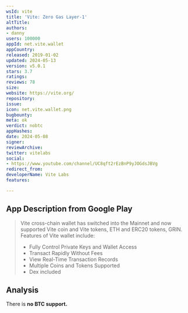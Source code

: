 ```yaml
---
wsId: vite
title: 'Vite: Zero Gas Layer-1'
altTitle: 
authors:
- danny
users: 100000
appId: net.vite.wallet
appCountry: 
released: 2019-01-02
updated: 2024-05-13
version: v5.0.1
stars: 3.7
ratings: 
reviews: 78
size: 
website: https://vite.org/
repository: 
issue: 
icon: net.vite.wallet.png
bugbounty: 
meta: ok
verdict: nobtc
appHashes: 
date: 2024-05-08
signer: 
reviewArchive: 
twitter: vitelabs
social:
- https://www.youtube.com/channel/UC8qft2rEzBnP9yJOGdsJBVg
redirect_from: 
developerName: Vite Labs
features: 

---
```


## App Description from Google Play

> Vite cross-chain wallet has switched into the Mainnet and now supported Vite coin and Vite tokens, ETH and ERC20 tokens, GRIN. Features of Vite wallet include:
>
> - Fully Control Private Keys and Wallet Access
> - Transact Rapidly Without Fees
> - View Real-Time Transaction Records
> - Multiple Coins and Tokens Supported
> - Dex included

## Analysis 

There is **no BTC support.**